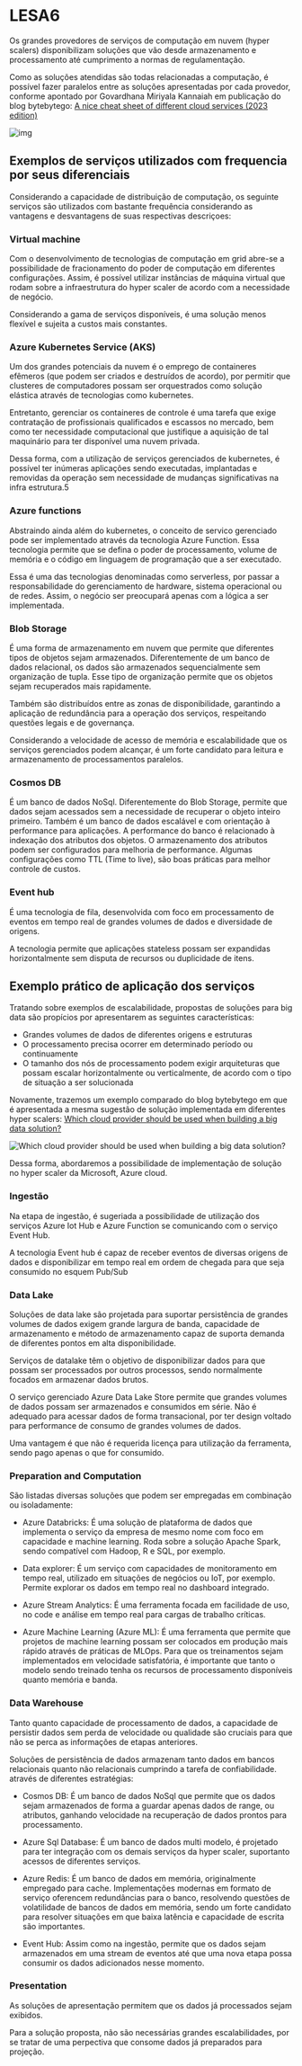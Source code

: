 # LESA6

Os grandes provedores de serviços de computação em nuvem (hyper scalers) disponibilizam soluções que vão desde armazenamento e processamento até cumprimento a normas de regulamentação.

Como as soluções atendidas são todas relacionadas a computação, é possível fazer paralelos entre as soluções apresentadas por cada provedor, conforme apontado por Govardhana Miriyala Kannaiah em publicação do blog bytebytego: 
[A nice cheat sheet of different cloud services (2023 edition)](https://blog.bytebytego.com/i/135537446/a-nice-cheat-sheet-of-different-cloud-services-edition)

![img](image-1.png)

## Exemplos de serviços utilizados com frequencia por seus diferenciais

Considerando a capacidade de distribuição de computação, os seguinte serviços são utilizados com bastante frequência considerando as vantagens e desvantagens de suas respectivas descriçoes:

### Virtual machine

Com o desenvolvimento de tecnologias de computação em grid abre-se a possibilidade de fracionamento do poder de computação em diferentes configurações. Assim, é possível utilizar instâncias de máquina virtual que rodam sobre a infraestrutura do hyper scaler de acordo com a necessidade de negócio.

Considerando a gama de serviços disponíveis, é uma solução menos flexível e sujeita a custos mais constantes.

### Azure Kubernetes Service (AKS)

Um dos grandes potenciais da nuvem é o emprego de containeres efêmeros (que podem ser criados e destruídos de acordo), por permitir que clusteres de computadores possam ser orquestrados como solução elástica através de tecnologias como kubernetes.

Entretanto, gerenciar os containeres de controle é uma tarefa que exige contratação de profissionais qualificados e escassos no mercado, bem como ter necessidade computacional que justifique a aquisição de tal maquinário para ter disponível uma nuvem privada.

Dessa forma, com a utilização de serviços gerenciados de kubernetes, é possível ter inúmeras aplicações sendo executadas, implantadas e removidas da operação sem necessidade de mudanças significativas na infra estrutura.5

### Azure functions

Abstraindo ainda além do kubernetes, o conceito de servico gerenciado pode ser implementado através da tecnologia Azure Function. Essa tecnologia permite que se defina o poder de processamento, volume de memória e o código em linguagem de programação que a ser executado.

Essa é uma das tecnologias denominadas como serverless, por passar a responsabilidade do gerenciamento de hardware, sistema operacional ou de redes. Assim, o negócio ser preocupará apenas com a lógica a ser implementada.

### Blob Storage

É uma forma de armazenamento em nuvem que permite que diferentes tipos de objetos sejam armazenados. Diferentemente de um banco de dados relacional, os dados são armazenados sequencialmente sem organização de tupla. Esse tipo de organização permite que os objetos sejam recuperados mais rapidamente.

Também são distribuídos entre as zonas de disponibilidade, garantindo a aplicação de redundância para a operação dos serviços, respeitando questões legais e de governança.

Considerando a velocidade de acesso de memória e escalabilidade que os serviços gerenciados podem alcançar, é um forte candidato para leitura e armazenamento de processamentos paralelos.

### Cosmos DB

É um banco de dados NoSql. Diferentemente do Blob Storage, permite que dados sejam acessados sem a necessidade de recuperar o objeto inteiro primeiro. Também é um banco de dados escalável e com orientação à performance para aplicações. A performance do banco é relacionado à indexação dos atributos dos objetos. O armazenamento dos atributos podem ser configurados para melhoria de performance.
Algumas configurações como TTL (Time to live), são boas práticas para melhor controle de custos.

### Event hub

É uma tecnologia de fila, desenvolvida com foco em processamento de eventos em tempo real de grandes volumes de dados e diversidade de origens.

A tecnologia permite que aplicações stateless possam ser expandidas horizontalmente sem disputa de recursos ou duplicidade de itens.

## Exemplo prático de aplicação dos serviços

Tratando sobre exemplos de escalabilidade, propostas de soluções para big data são propícios por apresentarem as seguintes características:
- Grandes volumes de dados de diferentes origens e estruturas
- O processamento precisa ocorrer em determinado período ou continuamente
- O tamanho dos nós de processamento podem exigir arquiteturas que possam escalar horizontalmente ou verticalmente, de acordo com o tipo de situação a ser solucionada

Novamente, trazemos um exemplo comparado do blog bytebytego em que é apresentada a mesma sugestão de solução implementada em diferentes hyper scalers: [Which cloud provider should be used when building a big data solution?](https://blog.bytebytego.com/p/which-cloud-provider-should-be-used)

![Which cloud provider should be used when building a big data solution?](image.png)

Dessa forma, abordaremos a possibilidade de implementação de solução no hyper scaler da Microsoft, Azure cloud.

### Ingestão

Na etapa de ingestão, é sugeriada a possibilidade de utilização dos serviços Azure Iot Hub e Azure Function se comunicando com o serviço Event Hub.

A tecnologia Event hub é capaz de receber eventos de diversas origens de dados e disponibilizar em tempo real em ordem de chegada para que seja consumido no esquem Pub/Sub

### Data Lake

Soluções de data lake são projetada para suportar persistência de grandes volumes de dados exigem grande largura de banda, capacidade de armazenamento e método de armazenamento capaz de suporta demanda de diferentes pontos em alta disponibilidade.

Serviços de datalake têm o objetivo de disponibilizar dados para que possam ser processados por outros processos, sendo normalmente focados em armazenar dados brutos.

O serviço gerenciado Azure Data Lake Store permite que grandes volumes de dados possam ser armazenados e consumidos em série. Não é adequado para acessar dados de forma transacional, por ter design voltado para performance de consumo de grandes volumes de dados.

Uma vantagem é que não é requerida licença para utilização da ferramenta, sendo pago apenas o que for consumido.

### Preparation and Computation

São listadas diversas soluções que podem ser empregadas em combinação ou isoladamente:

- Azure Databricks:
É uma solução de plataforma de dados que implementa o serviço da empresa de mesmo nome com foco em capacidade e machine learning. Roda sobre a solução Apache Spark, sendo compatível com Hadoop, R e SQL, por exemplo.

- Data explorer:
É um serviço com capacidades de monitoramento em tempo real, utilizado em situações de negócios ou IoT, por exemplo. Permite explorar os dados em tempo real no dashboard integrado.

- Azure Stream Analytics:
É uma ferramenta focada em facilidade de uso, no code e análise em tempo real para cargas de trabalho críticas.

- Azure Machine Learning (Azure ML):
É uma ferramenta que permite que projetos de machine learning possam ser colocados em produção mais rápido através de práticas de MLOps. Para que os treinamentos sejam implementados em velocidade satisfatória, é importante que tanto o modelo sendo treinado tenha os recursos de processamento disponíveis quanto memória e banda.

### Data Warehouse

Tanto quanto capacidade de processamento de dados, a capacidade de persistir dados sem perda de velocidade ou qualidade são cruciais para que não se perca as informações de etapas anteriores.

Soluções de persistência de dados armazenam tanto dados em bancos relacionais quanto não relacionais cumprindo a tarefa de confiabilidade. através de diferentes estratégias:

- Cosmos DB:
É um banco de dados NoSql que permite que os dados sejam armazenados de forma a guardar apenas dados de range, ou atributos, ganhando velocidade na recuperação de dados prontos para processamento.

- Azure Sql Database:
É um banco de dados multi modelo, é projetado para ter integração com os demais serviços da hyper scaler, suportanto acessos de diferentes serviços.

- Azure Redis:
É um banco de dados em memória, originalmente empregado para cache. Implementações modernas em formato de serviço oferencem redundâncias para o banco, resolvendo questões de volatilidade de bancos de dados em memória, sendo um forte candidato para resolver situações em que baixa latência e capacidade de escrita são importantes.

- Event Hub:
Assim como na ingestão, permite que os dados sejam armazenados em uma stream de eventos até que uma nova etapa possa consumir os dados adicionados nesse momento.

### Presentation

As soluções de apresentação permitem que os dados já processados sejam exibidos.

Para a solução proposta, não são necessárias grandes escalabilidades, por se tratar de uma perpectiva que consome dados já preparados para projeção.
